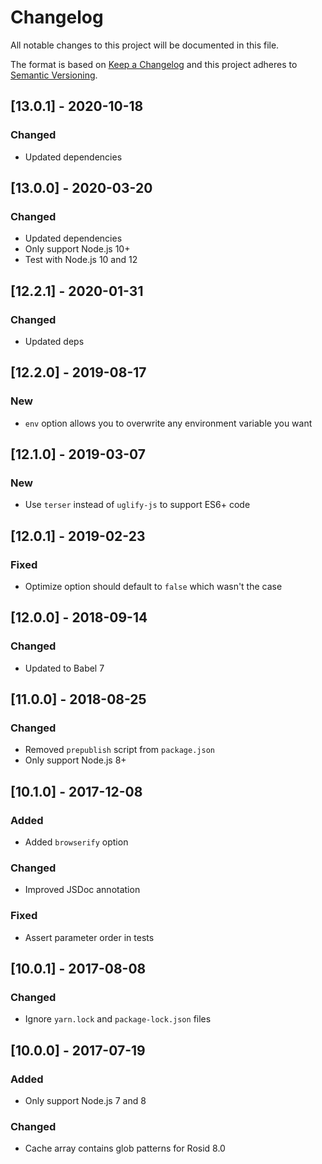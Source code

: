 # Changelog

All notable changes to this project will be documented in this file.

The format is based on [Keep a Changelog](http://keepachangelog.com/en/1.0.0/) and this project adheres to [Semantic Versioning](http://semver.org/spec/v2.0.0.html).

## [13.0.1] - 2020-10-18

### Changed

- Updated dependencies

## [13.0.0] - 2020-03-20

### Changed

- Updated dependencies
- Only support Node.js 10+
- Test with Node.js 10 and 12

## [12.2.1] - 2020-01-31

### Changed

- Updated deps

## [12.2.0] - 2019-08-17

### New

- `env` option allows you to overwrite any environment variable you want

## [12.1.0] - 2019-03-07

### New

- Use `terser` instead of `uglify-js` to support ES6+ code

## [12.0.1] - 2019-02-23

### Fixed

- Optimize option should default to `false` which wasn't the case

## [12.0.0] - 2018-09-14

### Changed

- Updated to Babel 7

## [11.0.0] - 2018-08-25

### Changed

- Removed `prepublish` script from `package.json`
- Only support Node.js 8+

## [10.1.0] - 2017-12-08

### Added

- Added `browserify` option

### Changed

- Improved JSDoc annotation

### Fixed

- Assert parameter order in tests

## [10.0.1] - 2017-08-08

### Changed

- Ignore `yarn.lock` and `package-lock.json` files

## [10.0.0] - 2017-07-19

### Added

- Only support Node.js 7 and 8

### Changed

- Cache array contains glob patterns for Rosid 8.0